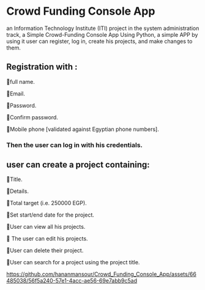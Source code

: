 <h1>Crowd Funding Console App </h1>
 
  an Information Technology Institute (ITI) project in the system administration track, a Simple Crowd-Funding Console App Using Python, a simple APP by using it user can register, log in, create his projects, and make changes to them.

<h2>Registration with : </h2>

🔸full name.

🔸Email.

🔸Password.

🔸Confirm password.

🔸Mobile phone [validated against Egyptian phone numbers].

<h3> Then the user can log in with his credentials.<h3>

<h2>user can create a project containing:</h2>

🔸Title.

🔸Details.

🔸Total target (i.e. 250000 EGP).

🔸Set start/end date for the project.

🔸User can view all his projects.

🔸 The user can edit his projects.

🔸User can delete their project.

🔸User can search for a project using the project title.





https://github.com/hananmansour/Crowd_Funding_Console_App/assets/66485038/56f5a240-57e1-4acc-ae56-69e7abb9c5ad

